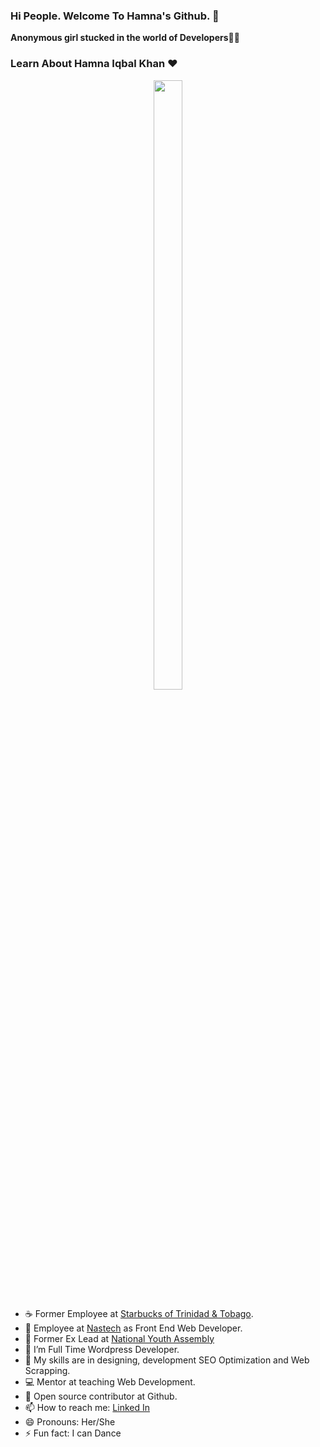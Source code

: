 ### Hi People. Welcome To Hamna's Github. 👋



 **Anonymous girl stucked in the world of Developers**🙋💃

### Learn About Hamna Iqbal Khan ❤️
<p align= "center">
<img src="https://user-images.githubusercontent.com/76257857/155509051-14e574d8-2afe-4101-a556-d0ec15f7b8b1.jpg" width=30% height=50%>
  </p>
  


- ☕ Former Employee at [Starbucks of Trinidad & Tobago](https://www.starbucks.tt/).
- 🙋 Employee at [Nastech](https://nastechgroup.com/) as Front End Web Developer.
- 🙋 Former Ex Lead at [National Youth Assembly](https://www.nya.com.pk/)
- 🌱 I’m Full Time Wordpress Developer.
- 👯 My skills are in designing, development SEO Optimization and Web Scrapping. 
- 💻 Mentor at teaching Web Development.
- 👻 Open source contributor at Github.
- 📫 How to reach me: [Linked In](https://www.linkedin.com/in/hamnaiqbalkhan/)
- 😄 Pronouns: Her/She
- ⚡ Fun fact: I can Dance 

